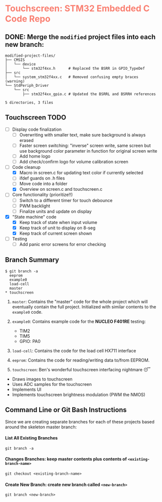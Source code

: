 <h1 style="color: salmon"> <b>Touchscreen</b>: STM32 Embedded C Code Repo </h1>

## **DONE**: Merge the `modified` project files into each new branch:
```
modified-project-files/
├── CMSIS
│   └── device
│       └── stm32f4xx.h      # Replaced the BSRR in GPIO_TypeDef
├── src
│   └── system_stm32f4xx.c   # Removed confusing empty braces (warning)
└── StdPeriph_Driver
    └── src
        ├── stm32f4xx_gpio.c # Updated the BSRRL and BSRRH references

5 directories, 3 files
```

## **Touchscreen TODO**
- [ ] Display code finalization
  - [ ] Overwriting with smaller text, make sure background is always erased
  - [ ] Faster screen switching: "inverse" screen write, same screen but use background color parameter in function for original screen write
  - [ ] Add home logo
  - [ ] Add check/confirm logo for volume calibration screen
- [ ] Code cleanup
  - [x] Macro in screen.c for updating text color if currently selected
  - [ ] ifdef guards on .h files
  - [ ] Move code into a folder
  - [x] Overview on screen.c and touchscreen.c
- [ ] Core functionality (prioritize!!)
  - [ ] Switch to a different timer for touch debounce
  - [ ] PWM backlight
  - [ ] Finalize units and update on display
- [x] "State machine" code
  - [x] Keep track of state when input volume
  - [x] Keep track of unit to display on 8-seg
  - [x] Keep track of current screen shown
- [ ] Testing
  - [ ] Add panic error screens for error checking

## **Branch Summary**
```
$ git branch -a
  eeprom
  example0
  load-cell
  master
* touchscreen

```

1. `master`: Contains the "master" code for the whole project
which will eventually contain the full project. Initialized
with similar contents to the `example0` code.

2. `example0`: Contains example code for the **NUCLEO F401RE** testing:
    * TIM2
    * TIM5
    * GPIO: PA0

3. `load-cell`: Contains the code for the load cell HX711 interface

4. `eeprom`: Contains the code for reading/writing data to/from EEPROM.

5. `touchscreen`: Ben's wonderful touchscreen interfacing nightmare 😴
  * Draws images to touchscreen
  * Uses ADC samples for the touchscreen
  * Implements UI
  * Implements touchscreen brightness modulation (PWM the NMOS)


## **Command Line or Git Bash Instructions**
Since we are creating separate branches for each of these projects
based around the skeleton master branch:

#### **List All Existing Branches**
```
git branch -a
```

#### **Changes Branches**: keep master contents plus contents of `<existing-branch-name>`
```
git checkout <existing-branch-name>
```

#### **Create New Branch**: create new branch called `<new-branch>`
```
git branch <new-branch>
```